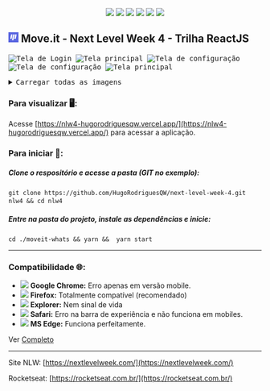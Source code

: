 <p align="center">
<img src="https://therealsujitk-vercel-badge.vercel.app/?app=nlw4-hugorodriguesqw" />
<img src="https://img.shields.io/badge/contributions-welcome-brightgreen" >
<img src="https://img.shields.io/github/languages/count/hugorodriguesqw/next-level-week-4">
<img src="https://img.shields.io/github/languages/top/hugorodriguesqw/next-level-week-4">
<img src="https://img.shields.io/github/repo-size/HugoRodriguesQW/next-level-week-4">
<img src="https://img.shields.io/github/last-commit/HugoRodriguesQW/next-level-week-4">
</p>

## <span><img src="https://github.com/HugoRodriguesQW/next-level-week-4/blob/main/moveit-whats/public/favicon.png" width="20px" /></span> Move.it - Next Level Week 4 - Trilha ReactJS


<kbd>
  <img  title="Tela de Login" src="https://i.ibb.co/7kBn6Pd/Screenshot-2021-03-04-logon-Move-It.png" width="32%" />
  <img  title="Tela principal" src="https://i.ibb.co/Z2ttktt/2021-03-02-212819-1366x768-scrot.png" width="32%" />
  <img  title="Tela de configuração" src="https://i.ibb.co/k5QWCjt/Screenshot-2021-03-04-account-Move-It.png" width="32%" />
  <img  title="Tela de configuração" src="https://user-images.githubusercontent.com/71078903/110975305-7b5cba00-8357-11eb-9267-d53d6c781e81.png" width="32%" >
  <img  title="Tela principal" src="https://user-images.githubusercontent.com/71078903/110975321-80216e00-8357-11eb-8c57-e52ecfa7f2dc.png" width="32%" >
  
  <p></p>
  <details>
  <summary>Carregar todas as imagens</summary>
  <img  title="Tela de configuração" src="https://user-images.githubusercontent.com/71078903/110976684-1904b900-8359-11eb-8579-ce694cf16408.png"  width="16%" >
  <img  title="Tela principal" src="https://user-images.githubusercontent.com/71078903/110976750-3174d380-8359-11eb-9ee2-2a5f84878d26.png" width="16%" >
  </details>
 </kbd>
 
 
 ### Para visualizar 🖥️:
 Acesse [https://nlw4-hugorodriguesqw.vercel.app/](https://nlw4-hugorodriguesqw.vercel.app/) para acessar a aplicação.

 
 ### Para iniciar 🚀:
 ##### Clone o respositório e acesse a pasta (GIT no exemplo):
 ```shell 
 git clone https://github.com/HugoRodriguesQW/next-level-week-4.git nlw4 && cd nlw4
 ```
 ##### Entre na pasta do projeto, instale as dependências e inicie:
 ```shell 
 cd ./moveit-whats && yarn &&  yarn start
 ```

---
### Compatibilidade 🌐:
- <img src="https://via.placeholder.com/15/ffaa00/000000?text=+" width="1.1%" > **Google Chrome:** Erro apenas em versão mobile.
- <img src="https://via.placeholder.com/15/15ff00/000000?text=+" width="1.1%" > **Firefox:** Totalmente compatível (recomendado)
- <img src="https://via.placeholder.com/15/ff0c00/000000?text=+" width="1.1%" > **Explorer:** Nem sinal de vida
- <img src="https://via.placeholder.com/15/ffaa00/000000?text=+" width="1.1%" > **Safari:** Erro na barra de experiência e não funciona em mobiles.
- <img src="https://via.placeholder.com/15/15ff00/000000?text=+" width="1.1%" > **MS Edge:** Funciona perfeitamente.

Ver [Completo](https://github.com/HugoRodriguesQW/next-level-week-4/issues/5#issue-826689482)

---

Site NLW: [https://nextlevelweek.com/](https://nextlevelweek.com/)

Rocketseat: [https://rocketseat.com.br/](https://rocketseat.com.br/)
